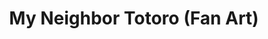 ---
layout: portfolio
title: My Neighbor Totoro (Fan Art)
# FB and Jekyll SEO Tag values
description: Parody of the famous 'bus scene' of the celebrated Studio Ghibli film, featuring my original characters.
image: /assets/images/portfolio/2020_i_myNeighborTotoro@400w.jpg
# End FB and Jekyll SEO Tag values
categories: 
    - homepage
    - illustration
pretty_category: Illustration
pretty_title: "Fan Art: My Neighbor Totoro"
permalink: /portfolio/illustration/totoro-parody
sort_number: 08
masonryimage: /assets/images/portfolio/2020_i_myNeighborTotoro@400w.jpg
fullsizeimage: /assets/images/portfolio/2020_i_myNeighborTotoro@1500w.jpg
extraimages:
    - /assets/images/portfolio/2017_i_teamDani_games@400w.jpg
work_details:
    - Digital Illustration, 2020
    - Parody of the famous 'bus scene' of the celebrated Studio Ghibli film, featuring <a href="/portfolio/characterdesign/daniel-elias-susana">my kid characters</a>.
---